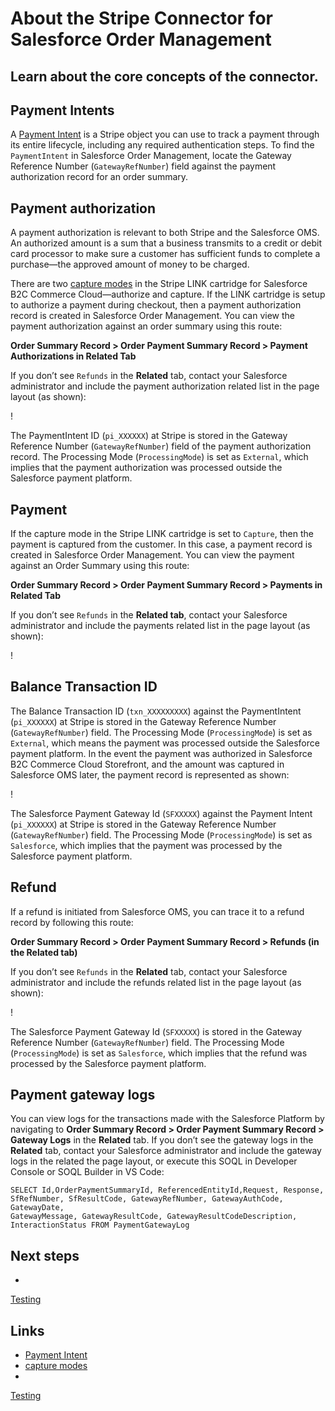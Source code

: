 # About the Stripe Connector for Salesforce Order Management

## Learn about the core concepts of the connector.

## Payment Intents

A [Payment Intent](https://docs.stripe.com/payments/payment-intents) is a Stripe
object you can use to track a payment through its entire lifecycle, including
any required authentication steps. To find the `PaymentIntent` in Salesforce
Order Management, locate the Gateway Reference Number (`GatewayRefNumber`) field
against the payment authorization record for an order summary.

## Payment authorization

A payment authorization is relevant to both Stripe and the Salesforce OMS. An
authorized amount is a sum that a business transmits to a credit or debit card
processor to make sure a customer has sufficient funds to complete a
purchase—the approved amount of money to be charged.

There are two [capture
modes](https://docs.stripe.com/api/payment_intents/create#create_payment_intent-capture_method)
in the Stripe LINK cartridge for Salesforce B2C Commerce Cloud—authorize and
capture. If the LINK cartridge is setup to authorize a payment during checkout,
then a payment authorization record is created in Salesforce Order Management.
You can view the payment authorization against an order summary using this
route:

**Order Summary Record > Order Payment Summary Record > Payment Authorizations
in Related Tab**

If you don’t see `Refunds` in the **Related** tab, contact your Salesforce
administrator and include the payment authorization related list in the page
layout (as shown):

!

The PaymentIntent ID (`pi_XXXXXX`) at Stripe is stored in the Gateway Reference
Number (`GatewayRefNumber`) field of the payment authorization record. The
Processing Mode (`ProcessingMode`) is set as `External`, which implies that the
payment authorization was processed outside the Salesforce payment platform.

## Payment

If the capture mode in the Stripe LINK cartridge is set to `Capture`, then the
payment is captured from the customer. In this case, a payment record is created
in Salesforce Order Management. You can view the payment against an Order
Summary using this route:

**Order Summary Record > Order Payment Summary Record > Payments in Related
Tab**

If you don’t see `Refunds` in the **Related tab**, contact your Salesforce
administrator and include the payments related list in the page layout (as
shown):

!

## Balance Transaction ID

The Balance Transaction ID (`txn_XXXXXXXXX`) against the PaymentIntent
(`pi_XXXXXX`) at Stripe is stored in the Gateway Reference Number
(`GatewayRefNumber`) field. The Processing Mode (`ProcessingMode`) is set as
`External`, which means the payment was processed outside the Salesforce payment
platform. In the event the payment was authorized in Salesforce B2C Commerce
Cloud Storefront, and the amount was captured in Salesforce OMS later, the
payment record is represented as shown:

!

The Salesforce Payment Gateway Id (`SFXXXXX`) against the Payment Intent
(`pi_XXXXXX`) at Stripe is stored in the Gateway Reference Number
(`GatewayRefNumber`) field. The Processing Mode (`ProcessingMode`) is set as
`Salesforce`, which implies that the payment was processed by the Salesforce
payment platform.

## Refund

If a refund is initiated from Salesforce OMS, you can trace it to a refund
record by following this route:

**Order Summary Record > Order Payment Summary Record > Refunds (in the Related
tab)**

If you don’t see `Refunds` in the **Related** tab, contact your Salesforce
administrator and include the refunds related list in the page layout (as
shown):

!

The Salesforce Payment Gateway Id (`SFXXXXX`) is stored in the Gateway Reference
Number (`GatewayRefNumber`) field. The Processing Mode (`ProcessingMode`) is set
as `Salesforce`, which implies that the refund was processed by the Salesforce
payment platform.

## Payment gateway logs

You can view logs for the transactions made with the Salesforce Platform by
navigating to **Order Summary Record > Order Payment Summary Record > Gateway
Logs** in the **Related** tab. If you don’t see the gateway logs in the
**Related** tab, contact your Salesforce administrator and include the gateway
logs in the related the page layout, or execute this SOQL in Developer Console
or SOQL Builder in VS Code:

```
SELECT Id,OrderPaymentSummaryId, ReferencedEntityId,Request, Response,
SfRefNumber, SfResultCode, GatewayRefNumber, GatewayAuthCode, GatewayDate,
GatewayMessage, GatewayResultCode, GatewayResultCodeDescription,
InteractionStatus FROM PaymentGatewayLog
```

## Next steps

-
[Testing](https://docs.stripe.com/connectors/salesforce-order-management/testing)

## Links

- [Payment Intent](https://docs.stripe.com/payments/payment-intents)
- [capture
modes](https://docs.stripe.com/api/payment_intents/create#create_payment_intent-capture_method)
-
[Testing](https://docs.stripe.com/connectors/salesforce-order-management/testing)